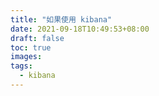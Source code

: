 ```yaml
---
title: "如果使用 kibana"
date: 2021-09-18T10:49:53+08:00
draft: false
toc: true
images:
tags: 
  - kibana
---
```


